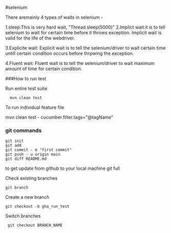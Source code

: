 #selenium

There aremainly 4 types of waits in selenium -

1.sleep:This is very hard wait, "Thread.sleep(5000)"
2.Implict wait:it is to tell selenium to wait for certain time before it throws exception.
Implicit wait is valid for the life of the webdriver.

3.Explicite wait: Explicit wait is to tell the selenium/driver to wait certain time untill certain condition occurs before thrpwing the exception.


4.Fluent wait: Fluent wait is to tell the selenium/driver to wait maximum amount of time for certain condition.

###How to run test

Run entire test suite


      mvn clean test

To run individual feature file 

mvn clean test - cucumber.filter.tags="@tagName"

### git commands
    git init
    git add
    git commit - m "first commit"
    git push - u origin main
    git diff README.md

to get update from github to your local machine 
      git full 

Check existing branches

    git branch

Create a new branch 

    git checkout -b gha_run_test

Switch branches

     git checkout BRANCH_NAME